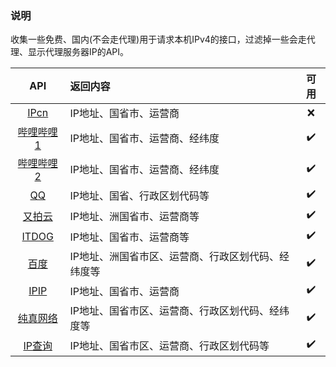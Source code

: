 ### 说明
收集一些免费、国内(不会走代理)用于请求本机IPv4的接口，过滤掉一些会走代理、显示代理服务器IP的API。



|                                       API                                       | 返回内容                                      | 可用 |
| :-----------------------------------------------------------------------------: | :------------------------------------------- | :--: |
|                   [IPcn](https://ip.cn/api/index?ip=&type=0)                    | IP地址、国省市、运营商                          |  ❌  |
|       [哔哩哔哩1](https://api.live.bilibili.com/client/v1/Ip/getInfoNew)        | IP地址、国省市、运营商、经纬度                   |  ✔️  |
| [哔哩哔哩2](https://api.live.bilibili.com/ip_service/v1/ip_service/get_ip_addr) | IP地址、国省市、运营商、经纬度                   |  ✔️  |
|                    [QQ](https://r.inews.qq.com/api/ip2city)                     | IP地址、国省、行政区划代码等                     |  ✔️  |
|               [又拍云](https://pubstatic.b0.upaiyun.com/?_upnode)               | IP地址、洲国省市、运营商等                      |  ✔️  |
|                       [ITDOG](https://ipv4_ct.itdog.cn/)                        | IP地址、国省市、运营商等                        |  ✔️  |
|         [百度](https://qifu-api.baidubce.com/ip/local/geo/v1/district)          | IP地址、洲国省市区、运营商、行政区划代码、经纬度等 |  ✔️  |
|                       [IPIP](https://myip.ipip.net/json)                        | IP地址、国省市、运营商                          |  ✔️  |
|              [纯真网络](https://www.cz88.net/api/cz88/ip/geo?ip=)               | IP地址、国省市区、运营商、行政区划代码、经纬度等   |  ✔️  |
| [IP查询](https://2024.ipchaxun.com/) | IP地址、国省市区、运营商、行政区划代码等 |   ✔️  |
